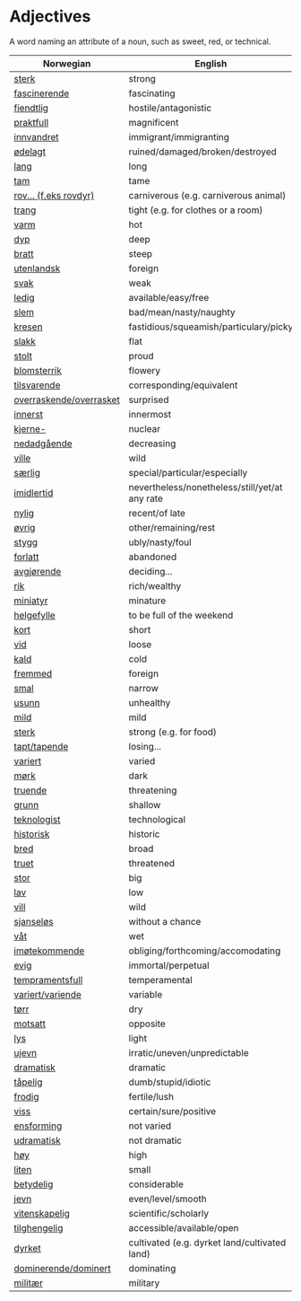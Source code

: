 # Adjectives

A word naming an attribute of a noun, such as sweet, red, or technical.

| Norwegian | English |
| --- | --- |
| [sterk](https://www.ordnett.no/search?language=no&phrase=sterk) | strong |
| [fascinerende](https://www.ordnett.no/search?language=no&phrase=fascinerende) | fascinating |
| [fiendtlig](https://www.ordnett.no/search?language=no&phrase=fiendtlig) | hostile/antagonistic |
| [praktfull](https://www.ordnett.no/search?language=no&phrase=praktfull) | magnificent |
| [innvandret](https://www.ordnett.no/search?language=no&phrase=innvandret) | immigrant/immigranting |
| [ødelagt](https://www.ordnett.no/search?language=no&phrase=ødelagt) | ruined/damaged/broken/destroyed |
| [lang](https://www.ordnett.no/search?language=no&phrase=lang) | long |
| [tam](https://www.ordnett.no/search?language=no&phrase=tam) | tame |
| [rov... (f.eks rovdyr)](https://www.ordnett.no/search?language=no&phrase=rov...%20(f.eks%20rovdyr)) | carniverous (e.g. carniverous animal) |
| [trang](https://www.ordnett.no/search?language=no&phrase=trang) | tight (e.g. for clothes or a room) |
| [varm](https://www.ordnett.no/search?language=no&phrase=varm) | hot |
| [dyp](https://www.ordnett.no/search?language=no&phrase=dyp) | deep |
| [bratt](https://www.ordnett.no/search?language=no&phrase=bratt) | steep |
| [utenlandsk](https://www.ordnett.no/search?language=no&phrase=utenlandsk) | foreign |
| [svak](https://www.ordnett.no/search?language=no&phrase=svak) | weak |
| [ledig](https://www.ordnett.no/search?language=no&phrase=ledig) | available/easy/free |
| [slem](https://www.ordnett.no/search?language=no&phrase=slem) | bad/mean/nasty/naughty |
| [kresen](https://www.ordnett.no/search?language=no&phrase=kresen) | fastidious/squeamish/particulary/picky |
| [slakk](https://www.ordnett.no/search?language=no&phrase=slakk) | flat |
| [stolt](https://www.ordnett.no/search?language=no&phrase=stolt) | proud |
| [blomsterrik](https://www.ordnett.no/search?language=no&phrase=blomsterrik) | flowery |
| [tilsvarende](https://www.ordnett.no/search?language=no&phrase=tilsvarende) | corresponding/equivalent |
| [overraskende/overrasket](https://www.ordnett.no/search?language=no&phrase=overraskende/overrasket) | surprised |
| [innerst](https://www.ordnett.no/search?language=no&phrase=innerst) | innermost |
| [kjerne-](https://www.ordnett.no/search?language=no&phrase=kjerne-) | nuclear |
| [nedadgående](https://www.ordnett.no/search?language=no&phrase=nedadgående) | decreasing |
| [ville](https://www.ordnett.no/search?language=no&phrase=ville) | wild |
| [særlig](https://www.ordnett.no/search?language=no&phrase=særlig) | special/particular/especially |
| [imidlertid](https://www.ordnett.no/search?language=no&phrase=imidlertid) | nevertheless/nonetheless/still/yet/at any rate |
| [nylig](https://www.ordnett.no/search?language=no&phrase=nylig) | recent/of late |
| [øvrig](https://www.ordnett.no/search?language=no&phrase=øvrig) | other/remaining/rest |
| [stygg](https://www.ordnett.no/search?language=no&phrase=stygg) | ubly/nasty/foul |
| [forlatt](https://www.ordnett.no/search?language=no&phrase=forlatt) | abandoned |
| [avgjørende](https://www.ordnett.no/search?language=no&phrase=avgjørende) | deciding... |
| [rik](https://www.ordnett.no/search?language=no&phrase=rik) | rich/wealthy |
| [miniatyr](https://www.ordnett.no/search?language=no&phrase=miniatyr) | minature |
| [helgefylle](https://www.ordnett.no/search?language=no&phrase=helgefylle) | to be full of the weekend |
| [kort](https://www.ordnett.no/search?language=no&phrase=kort) | short |
| [vid](https://www.ordnett.no/search?language=no&phrase=vid) | loose |
| [kald](https://www.ordnett.no/search?language=no&phrase=kald) | cold |
| [fremmed](https://www.ordnett.no/search?language=no&phrase=fremmed) | foreign |
| [smal](https://www.ordnett.no/search?language=no&phrase=smal) | narrow |
| [usunn](https://www.ordnett.no/search?language=no&phrase=usunn) | unhealthy |
| [mild](https://www.ordnett.no/search?language=no&phrase=mild) | mild |
| [sterk](https://www.ordnett.no/search?language=no&phrase=sterk) | strong (e.g. for food) |
| [tapt/tapende](https://www.ordnett.no/search?language=no&phrase=tapt/tapende) | losing... |
| [variert](https://www.ordnett.no/search?language=no&phrase=variert) | varied |
| [mørk](https://www.ordnett.no/search?language=no&phrase=mørk) | dark |
| [truende](https://www.ordnett.no/search?language=no&phrase=truende) | threatening |
| [grunn](https://www.ordnett.no/search?language=no&phrase=grunn) | shallow |
| [teknologist](https://www.ordnett.no/search?language=no&phrase=teknologist) | technological |
| [historisk](https://www.ordnett.no/search?language=no&phrase=historisk) | historic |
| [bred](https://www.ordnett.no/search?language=no&phrase=bred) | broad |
| [truet](https://www.ordnett.no/search?language=no&phrase=truet) | threatened |
| [stor](https://www.ordnett.no/search?language=no&phrase=stor) | big |
| [lav](https://www.ordnett.no/search?language=no&phrase=lav) | low |
| [vill](https://www.ordnett.no/search?language=no&phrase=vill) | wild |
| [sjanseløs](https://www.ordnett.no/search?language=no&phrase=sjanseløs) | without a chance |
| [våt](https://www.ordnett.no/search?language=no&phrase=våt) | wet |
| [imøtekommende](https://www.ordnett.no/search?language=no&phrase=imøtekommende) | obliging/forthcoming/accomodating |
| [evig](https://www.ordnett.no/search?language=no&phrase=evig) | immortal/perpetual |
| [tempramentsfull](https://www.ordnett.no/search?language=no&phrase=tempramentsfull) | temperamental |
| [variert/variende](https://www.ordnett.no/search?language=no&phrase=variert/variende) | variable |
| [tørr](https://www.ordnett.no/search?language=no&phrase=tørr) | dry |
| [motsatt](https://www.ordnett.no/search?language=no&phrase=motsatt) | opposite |
| [lys](https://www.ordnett.no/search?language=no&phrase=lys) | light |
| [ujevn](https://www.ordnett.no/search?language=no&phrase=ujevn) | irratic/uneven/unpredictable |
| [dramatisk](https://www.ordnett.no/search?language=no&phrase=dramatisk) | dramatic |
| [tåpelig](https://www.ordnett.no/search?language=no&phrase=tåpelig) | dumb/stupid/idiotic |
| [frodig](https://www.ordnett.no/search?language=no&phrase=frodig) | fertile/lush |
| [viss](https://www.ordnett.no/search?language=no&phrase=viss) | certain/sure/positive |
| [ensforming](https://www.ordnett.no/search?language=no&phrase=ensforming) | not varied |
| [udramatisk](https://www.ordnett.no/search?language=no&phrase=udramatisk) | not dramatic |
| [høy](https://www.ordnett.no/search?language=no&phrase=høy) | high |
| [liten](https://www.ordnett.no/search?language=no&phrase=liten) | small |
| [betydelig](https://www.ordnett.no/search?language=no&phrase=betydelig) | considerable |
| [jevn](https://www.ordnett.no/search?language=no&phrase=jevn) | even/level/smooth |
| [vitenskapelig](https://www.ordnett.no/search?language=no&phrase=vitenskapelig) | scientific/scholarly |
| [tilghengelig](https://www.ordnett.no/search?language=no&phrase=tilghengelig) | accessible/available/open |
| [dyrket](https://www.ordnett.no/search?language=no&phrase=dyrket) | cultivated (e.g. dyrket land/cultivated land) |
| [dominerende/dominert](https://www.ordnett.no/search?language=no&phrase=dominerende/dominert) | dominating |
| [militær](https://www.ordnett.no/search?language=no&phrase=militær) | military |

